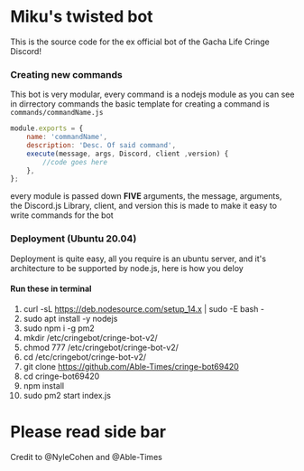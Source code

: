 # Miku's twisted bot
This is the source code for the ex official bot of the Gacha Life Cringe Discord!
### Creating new commands
This bot is very modular, every command is a nodejs module as you can see in dirrectory commands
the basic template for creating a command is
`commands/commandName.js`
```js
module.exports = {
	name: 'commandName',
	description: 'Desc. Of said command',
	execute(message, args, Discord, client ,version) {
		//code goes here
	},
};
```
every module is passed down **FIVE** arguments, the message, arguments, the Discord.js Library, client, and version
this is made to make it easy to write commands for the bot
### Deployment (Ubuntu 20.04)

Deployment is quite easy, all you require is an ubuntu server, and it's architecture to be supported by node.js, here is how you deloy


#### Run these in terminal
1. curl -sL https://deb.nodesource.com/setup_14.x | sudo -E bash -
2. sudo apt install -y nodejs
3. sudo npm i -g pm2
4. mkdir /etc/cringebot/cringe-bot-v2/
5. chmod 777 /etc/cringebot/cringe-bot-v2/
6. cd /etc/cringebot/cringe-bot-v2/
7. git clone https://github.com/Able-Times/cringe-bot69420
8. cd cringe-bot69420
9. npm install
10. sudo pm2 start index.js
# Please read side bar

Credit to @NyleCohen and @Able-Times
